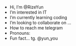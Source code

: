 -  Hi, I’m @RizeYun
-  I’m interested in IT
-  I’m currently learning coding
-  I’m looking to collaborate on ...
-  How to reach me telegram
-  Pronouns:
-  Fun fact... 
tg. @yun_you
<!---
RizeYun/RizeYun is a ✨ special ✨ repository because its `README.md` (this file) appears on your GitHub profile.
You can click the Preview link to take a look at your changes.
--->
